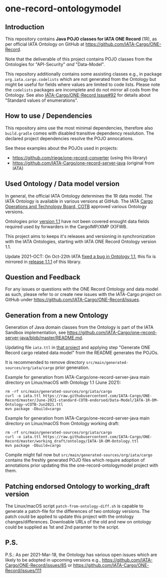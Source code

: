 # one-record-ontologymodel

## Introduction

This repository contains **Java POJO classes for IATA ONE Record** (1R), as per
official IATA Ontology on GitHub at https://github.com/IATA-Cargo/ONE-Record.

Note that the deliverable of this project contains POJO classes from the
Ontologies for "API-Security" _and_ "Data-Model".

This repository additionally contains some assisting classes e.g.,
in package `org.iata.cargo.codelists` which are not generated from the
Ontology but might be useful for fields where values are limited to code
lists. Please note the `codelists` packages are incomplete and do not
mirror all cods from the Ontology.
See also [IATA-Cargo/ONE-Record Issue#92](https://github.com/IATA-Cargo/ONE-Record/issues/92) for details about
"Standard values of enumerations".

## How to use / Dependencies

This repository aims use the most minimal dependencies, therefore also `build.gradle`
comes with disabled transitive dependency resolution. The declared project
dependencies resolve the POJO annocations.

See these examples about the POJOs used in projects:

* https://github.com/riege/one-record-converter (using this library)
* https://github.com/IATA-Cargo/one-record-server-java (original from IATA)

## Used Ontology / Data model version

In general, the official IATA Ontology determines the 1R data model.  The IATA Ontology is available in various versions at GitHub.
The IATA [Cargo Operations and Technology Board, COTB](https://www.iata.org/en/programs/workgroups/cotb)
approved various Ontology versions.

Ontologies prior [version 1.1](https://github.com/IATA-Cargo/ONE-Record/tree/master/June-2021-standard-COTB-endorsed)
have not been covered enought data fields required used by forwarders in the CargoIMP/XMP (X)FWB.

This project aims to keeps it's releases and versioning in synchronization with the IATA Ontologies, starting with IATA ONE Record Ontology version 1.1.

Update 2021-OCT: On Oct-22th IATA [fixed a bug in Ontology 1.1](https://github.com/IATA-Cargo/ONE-Record/tree/master/June-2021-standard-COTB-endorsed),
this fix is mirrored in [release 1.1.1](../../releases/tag/1.1.1) of this library.

## Question and Feedback

For any issues or questions with the ONE Record Ontology and data model as such,
please refer to or create new issues with the IATA-Cargo project on GitHub under
https://github.com/IATA-Cargo/ONE-Record/issues.

## Generation from a new Ontology

Generation of Java domain classes from the Ontology is part of the IATA Sandbox implementation, see https://github.com/IATA-Cargo/one-record-server-java/blob/master/README.md.

Updating file `iata.ttl` in [that project](https://github.com/IATA-Cargo/one-record-server-java) and applying step "Generate ONE Record cargo related data model" from the README generates the POJOs.

It is recommended to remove directory `src/main/generated-sources/org/iata/cargo` prior generation.

Example for generation from IATA-Cargo/one-record-server-java main directory on Linux/macOS with Ontology 1.1 (June 2021):

    rm -rf src/main/generated-sources/org/iata/cargo
    curl -o iata.ttl https://raw.githubusercontent.com/IATA-Cargo/ONE-Record/master/June-2021-standard-COTB-endorsed/Data-Model/IATA-1R-DM-Ontology-vCOTB-Jun2021.ttl
    mvn package -Dbuild=cargo

Example for generation from IATA-Cargo/one-record-server-java main directory on Linux/macOS from Ontology working draft:

    rm -rf src/main/generated-sources/org/iata/cargo
    curl -o iata.ttl https://raw.githubusercontent.com/IATA-Cargo/ONE-Record/master/working_draft/ontology/IATA-1R-DM-Ontology.ttl
    mvn package -Dbuild=cargo

Compile might fail now but ```src/main/generated-sources/org/iata/cargo``` contains the freshly generated POJO files which require adoption of annotations
prior updating this the one-record-ontologymodel project with them.

## Patching endorsed Ontology to working_draft version

The Linux/macOS script `patch-from-ontology-diff.sh` is capable to
generate a patch-file for the differences of two ontology versions.
The patch could be applied to update this project with the ontology changes/differences.
Downloable URLs of the old and new on ontology could be supplied as 1st and 2nd paramter to the script.

## P.S.
P.S.: As per 2021-Mar-18, the Ontology has various open issues which are likely to be adopted in upcoming versions e.g., https://github.com/IATA-Cargo/ONE-Record/issues/85 or https://github.com/IATA-Cargo/ONE-Record/issues/111
